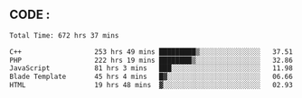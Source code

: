 ## CODE :
<!--START_SECTION:waka-->

```txt
Total Time: 672 hrs 37 mins

C++                  253 hrs 49 mins █████████▒░░░░░░░░░░░░░░░   37.51 %
PHP                  222 hrs 19 mins ████████▒░░░░░░░░░░░░░░░░   32.86 %
JavaScript           81 hrs 3 mins   ███░░░░░░░░░░░░░░░░░░░░░░   11.98 %
Blade Template       45 hrs 4 mins   █▓░░░░░░░░░░░░░░░░░░░░░░░   06.66 %
HTML                 19 hrs 48 mins  ▓░░░░░░░░░░░░░░░░░░░░░░░░   02.93 %
```

<!--END_SECTION:waka-->
